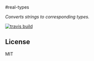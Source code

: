 #real-types

_Converts strings to corresponding types._

[![travis build](https://img.shields.io/travis/nikitasfrs/real-types.svg)](https://travis-ci.org/nikitasfrs/real-types)

## License

MIT
